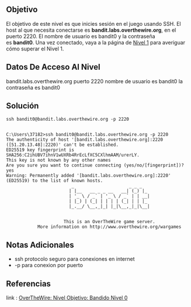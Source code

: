 ## Objetivo

El objetivo de este nivel es que inicies sesión en el juego usando SSH. El host al que necesita conectarse es **bandit.labs.overthewire.org**, en el puerto 2220. El nombre de usuario es bandit0 y la contraseña es **bandit0**. Una vez conectado, vaya a la página de [Nivel 1](https://overthewire.org/wargames/bandit/bandit1.html) para averiguar cómo superar el Nivel 1.
## Datos De Acceso Al Nivel
bandit.labs.overthewire.org
puerto 2220
nombre de usuario es bandit0 
la contraseña es bandit0

## Solución
```
ssh bandit0@bandit.labs.overthewire.org -p 2220


C:\Users\37182>ssh bandit0@bandit.labs.overthewire.org -p 2220
The authenticity of host '[bandit.labs.overthewire.org]:2220 ([51.20.13.48]:2220)' can't be established.
ED25519 key fingerprint is SHA256:C2ihUBV7ihnV1wUXRb4RrEcLfXC5CXlhmAAM/urerLY.
This key is not known by any other names
Are you sure you want to continue connecting (yes/no/[fingerprint])? yes
Warning: Permanently added '[bandit.labs.overthewire.org]:2220' (ED25519) to the list of known hosts.
                         _                     _ _ _
                        | |__   __ _ _ __   __| (_) |_
                        | '_ \ / _` | '_ \ / _` | | __|
                        | |_) | (_| | | | | (_| | | |_
                        |_.__/ \__,_|_| |_|\__,_|_|\__|


                      This is an OverTheWire game server.
            More information on http://www.overthewire.org/wargames
```
## Notas Adicionales

- ssh protocolo seguro para conexiones en internet
- -p para conexion por puerto

## Referencias

link : [OverTheWire: Nivel Objetivo: Bandido Nivel 0](https://overthewire.org/wargames/bandit/bandit0.html)
